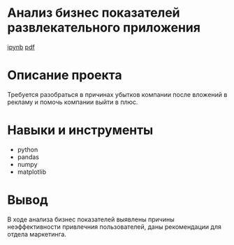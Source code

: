 # Анализ бизнес показателей развлекательного приложения #
[ipynb](https://github.com/zagirovaaa/Portfolio/blob/main/Анализ%20бизнес%20показателей%20приложения/advertisement.ipynb) 
[pdf](https://github.com/zagirovaaa/Portfolio/blob/main/Анализ%20бизнес%20показателей%20приложения/advertisement.pdf)

# Описание проекта #
Требуется разобраться в причинах убытков компании после вложений в рекламу и помочь компании выйти в плюс.

# Навыки и инструменты #
- python
- pandas
- numpy
- matplotlib

# Вывод #
В ходе анализа бизнес показателей выявлены причины неэффективности привлечния пользователей, даны рекомендации для отдела маркетинга.
